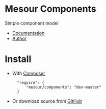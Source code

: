 # Mesour Components

Simple component model

- [Documentation](http://components.mesour.com)
- [Author](http://mesour.com)

# Install

- With [Composer](https://getcomposer.org)

        "require": {
            "mesour/components": "dev-master"
        }

- Or download source from [GitHub](https://github.com/mesour/components/releases)